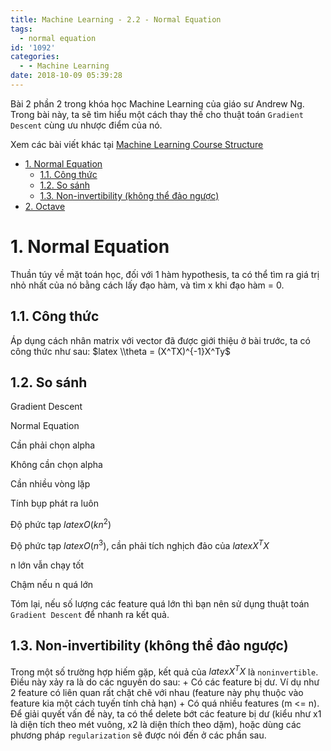 ```yaml
---
title: Machine Learning - 2.2 - Normal Equation
tags:
  - normal equation
id: '1092'
categories:
  - - Machine Learning
date: 2018-10-09 05:39:28
---
```


Bài 2 phần 2 trong khóa học Machine Learning của giáo sư Andrew Ng. Trong bài này, ta sẽ tìm hiểu một cách thay thế cho thuật toán `Gradient Descent` cùng ưu nhược điểm của nó.
<!-- more -->
Xem các bài viết khác tại [Machine Learning Course Structure](https://coding4food.net/machine-learning-course/)

*   [1\. Normal Equation](#1-normal-equation)
    *   [1.1. Công thức](#11-công-thức)
    *   [1.2. So sánh](#12-so-sánh)
    *   [1.3. Non-invertibility (không thể đảo ngược)](#13-non-invertibility-không-thể-đảo-ngược)
*   [2\. Octave](#2-octave)

# 1\. Normal Equation

Thuần túy về mặt toán học, đối với 1 hàm hypothesis, ta có thể tìm ra giá trị nhỏ nhất của nó bằng cách lấy đạo hàm, và tìm x khi đạo hàm = 0.

## 1.1. Công thức

Áp dụng cách nhân matrix với vector đã được giới thiệu ở bài trước, ta có công thức như sau: $latex \\theta = (X^TX)^{-1}X^Ty$

## 1.2. So sánh

Gradient Descent

Normal Equation

Cần phải chọn alpha

Không cần chọn alpha

Cần nhiều vòng lặp

Tính bụp phát ra luôn

Độ phức tạp $latex O (kn^2)$

Độ phức tạp $latex O (n^3)$, cần phải tích nghịch đảo của $latex X^TX$

n lớn vẫn chạy tốt

Chậm nếu n quá lớn

Tóm lại, nếu số lượng các feature quá lớn thì bạn nên sử dụng thuật toán `Gradient Descent` để nhanh ra kết quả.

## 1.3. Non-invertibility (không thể đảo ngược)

Trong một số trường hợp hiếm gặp, kết quả của $latex X^TX$ là `noninvertible`. Điều này xảy ra là do các nguyên do sau: + Có các feature bị dư. Ví dụ như 2 feature có liên quan rất chặt chẽ với nhau (feature này phụ thuộc vào feature kia một cách tuyến tính chả hạn) + Có quá nhiều features (m <= n). Để giải quyết vấn đề này, ta có thể delete bớt các feature bị dư (kiểu như x1 là diện tích theo mét vuông, x2 là diện thích theo dặm), hoặc dùng các phương pháp `regularization` sẽ được nói đến ở các phần sau.